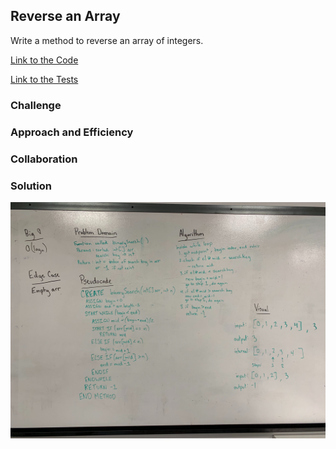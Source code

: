 ## Reverse an Array
Write a method to reverse an array of integers.

[Link to the Code](../code401challenges/src/main/java/code401challenges/BinarySearch.java)

[Link to the Tests](../code401challenges/src/test/java/code401challenges/BinarySearchTest.java)

### Challenge


### Approach and Efficiency


### Collaboration


### Solution
![Reverse an Array](../assets/binary-search.jpg)